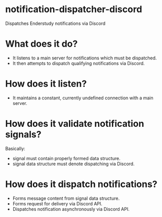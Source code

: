 # notification-dispatcher-discord
Dispatches Enderstudy notifications via Discord

# What does it do?
* It listens to a main server for notifications which must be dispatched.
* It then attempts to dispatch qualifying notifications via Discord.

# How does it listen?
* It maintains a constant, currently undefined connection with a main server.

# How does it validate notification signals?
Basically:
* signal must contain properly formed data structure.
* signal data structure must denote dispatching via Discord.

# How does it dispatch notifications?
* Forms message content from signal data structure.
* Forms request for delivery via Discord API.
* Dispatches notification asynchronously via Discord API.